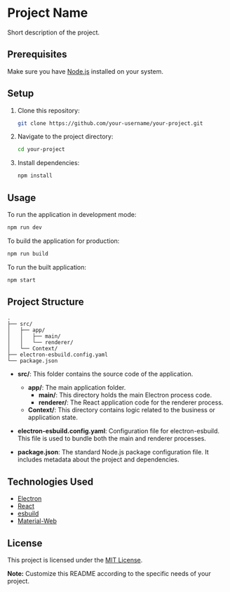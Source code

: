 # Project Name

Short description of the project.

## Prerequisites

Make sure you have [Node.js](https://nodejs.org/) installed on your system.

## Setup

1. Clone this repository:

   ```bash
   git clone https://github.com/your-username/your-project.git
   ```

2. Navigate to the project directory:  

   ```bash
   cd your-project
   ```

3. Install dependencies:

   ```bash
   npm install
   ```

## Usage

To run the application in development mode:

   ```bash
   npm run dev
   ```

To build the application for production:

   ```bash
   npm run build
   ```

To run the built application:

   ```bash
   npm start
   ```

## Project Structure

```plaintext
.
├── src/
│   ├── app/
│   │   ├── main/
│   │   └── renderer/
│   └── Context/
├── electron-esbuild.config.yaml
└── package.json
```
- **src/**: This folder contains the source code of the application.
  - **app/**: The main application folder.
    - **main/**: This directory holds the main Electron process code.
    - **renderer/**: The React application code for the renderer process.
  - **Context/**: This directory contains logic related to the business or application state.

- **electron-esbuild.config.yaml**: Configuration file for electron-esbuild. This file is used to bundle both the main and renderer processes.

- **package.json**: The standard Node.js package configuration file. It includes metadata about the project and dependencies.


## Technologies Used

- [Electron](https://www.electronjs.org/)
- [React](https://reactjs.org/)
- [esbuild](https://esbuild.github.io/)
- [Material-Web](https://material-web.dev/)

## License

This project is licensed under the [MIT License](LICENSE).

**Note:** Customize this README according to the specific needs of your project.
